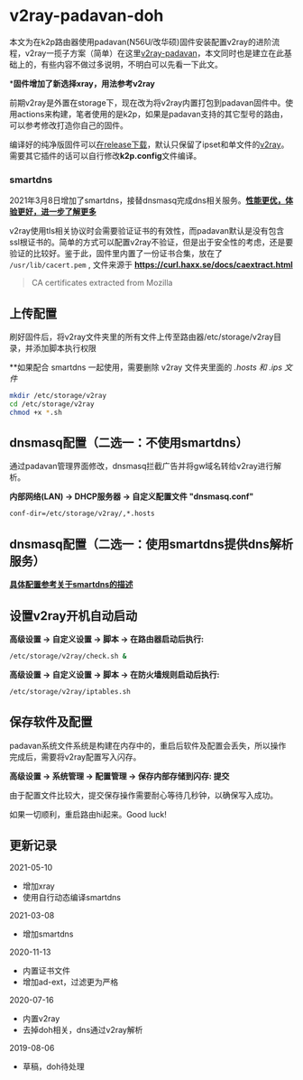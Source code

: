# v2ray-padavan-doh

本文为在k2p路由器使用padavan(N56U/改华硕)固件安装配置v2ray的进阶流程，v2ray一揽子方案（简单）在这里[v2ray-padavan](https://github.com/felix-fly/v2ray-padavan)，本文同时也是建立在此基础上的，有些内容不做过多说明，不明白可以先看一下此文。

***固件增加了新选择xray，用法参考v2ray**

前期v2ray是外置在storage下，现在改为将v2ray内置打包到padavan固件中。使用actions来构建，笔者使用的是k2p，如果是padavan支持的其它型号的路由，可以参考修改打造你自己的固件。

编译好的纯净版固件可以[在release下载](https://github.com/felix-fly/v2ray-padavan-doh/releases)，默认只保留了ipset和单文件的[v2ray](https://github.com/felix-fly/v2ray-openwrt/releases)。需要其它插件的话可以自行修改**k2p.config**文件编译。

### smartdns

2021年3月8日增加了smartdns，接替dnsmasq完成dns相关服务。[**性能更优，体验更好，进一步了解更多**](./smartdns.md)

v2ray使用tls相关协议时会需要验证证书的有效性，而padavan默认是没有包含ssl根证书的。简单的方式可以配置v2ray不验证，但是出于安全性的考虑，还是要验证的比较好。鉴于此，固件里内置了一份证书合集，放在了 ```/usr/lib/cacert.pem``` , 文件来源于 **https://curl.haxx.se/docs/caextract.html**

> CA certificates extracted from Mozilla

## 上传配置

刷好固件后，将v2ray文件夹里的所有文件上传至路由器/etc/storage/v2ray目录，并添加脚本执行权限

**如果配合 smartdns 一起使用，需要删除 v2ray 文件夹里面的 *.hosts 和 *.ips 文件**

```bash
mkdir /etc/storage/v2ray
cd /etc/storage/v2ray
chmod +x *.sh
```

## dnsmasq配置（二选一：不使用smartdns）

通过padavan管理界面修改，dnsmasq拦截广告并将gw域名转给v2ray进行解析。

**内部网络(LAN) -> DHCP服务器 -> 自定义配置文件 "dnsmasq.conf"**

```bash
conf-dir=/etc/storage/v2ray/,*.hosts
```

## dnsmasq配置（二选一：使用smartdns提供dns解析服务）

[**具体配置参考关于smartdns的描述**](./smartdns.md)

## 设置v2ray开机自动启动

**高级设置 -> 自定义设置 -> 脚本 -> 在路由器启动后执行:**

```bash
/etc/storage/v2ray/check.sh &
```

**高级设置 -> 自定义设置 -> 脚本 -> 在防火墙规则启动后执行:**

```bash
/etc/storage/v2ray/iptables.sh
```

## 保存软件及配置

padavan系统文件系统是构建在内存中的，重启后软件及配置会丢失，所以操作完成后，需要将v2ray配置写入闪存。

**高级设置 -> 系统管理 -> 配置管理 -> 保存内部存储到闪存: 提交**

由于配置文件比较大，提交保存操作需要耐心等待几秒钟，以确保写入成功。

如果一切顺利，重启路由hi起来。Good luck!

## 更新记录
2021-05-10
* 增加xray
* 使用自行动态编译smartdns

2021-03-08
* 增加smartdns

2020-11-13
* 内置证书文件
* 增加ad-ext，过滤更为严格

2020-07-16
* 内置v2ray
* 去掉doh相关，dns通过v2ray解析

2019-08-06
* 草稿，doh待处理
